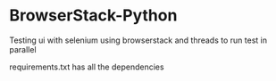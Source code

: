 # BrowserStack-Python
Testing ui with selenium using browserstack and threads to run test in parallel

requirements.txt has all the dependencies

